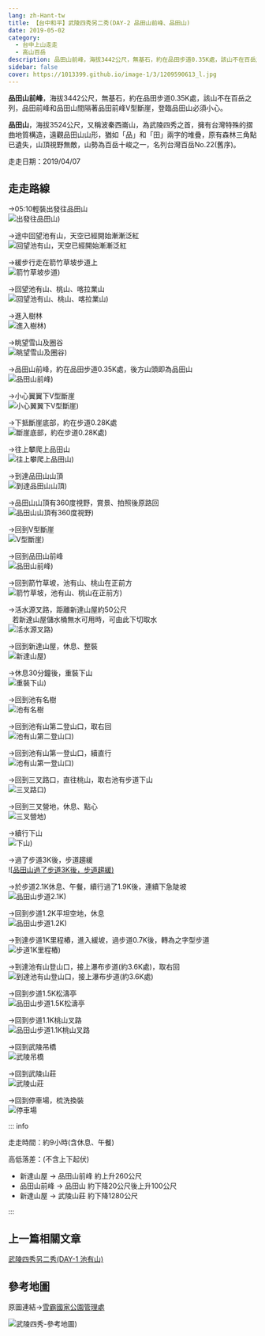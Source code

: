 ```yaml
---
lang: zh-Hant-tw
title: 【台中和平】武陵四秀另二秀(DAY-2 品田山前峰、品田山)
date: 2019-05-02
category: 
  - 台中上山走走
  - 高山百岳
description: 品田山前峰，海拔3442公尺，無基石，約在品田步道0.35K處，該山不在百岳之列，品田前峰和品田山間隔著品田前峰V型斷崖，登臨品田山必須小心。 品田山，海拔3524公尺，又稱波秦西崙山，為武陵四秀之首，擁有台灣特殊的摺曲地質構造，遠觀品田山山形，猶如「品」和「田」兩字的堆疊，原有森林三角點已遺失，山頂視野無敵，山勢為百岳十峻之一，名列台灣百岳No.22(舊序)。
sidebar: false
cover: https://1013399.github.io/image-1/3/1209590613_l.jpg
---
```


**品田山前峰**，海拔3442公尺，無基石，約在品田步道0.35K處，該山不在百岳之列，品田前峰和品田山間隔著品田前峰V型斷崖，登臨品田山必須小心。 

**品田山**，海拔3524公尺，又稱波秦西崙山，為武陵四秀之首，擁有台灣特殊的摺曲地質構造，遠觀品田山山形，猶如「品」和「田」兩字的堆疊，原有森林三角點已遺失，山頂視野無敵，山勢為百岳十峻之一，名列台灣百岳No.22(舊序)。

<!-- more -->

走走日期：2019/04/07

## 走走路線

→05:10輕裝出發往品田山  
![出發往品田山)](https://1013399.github.io/image-1/3/1209591203_l.jpg)

→途中回望池有山，天空已經開始漸漸泛紅  
![回望池有山，天空已經開始漸漸泛紅](https://1013399.github.io/image-1/3/1209592173_l.jpg)

→緩步行走在箭竹草坡步道上  
![箭竹草坡步道)](https://1013399.github.io/image-1/3/1209590706_l.jpg)

→回望池有山、桃山、喀拉業山  
![回望池有山、桃山、喀拉業山)](https://1013399.github.io/image-1/3/1209590613_l.jpg)

→進入樹林  
![進入樹林)](https://1013399.github.io/image-1/3/1209590707_l.jpg)

→眺望雪山及圈谷  
![眺望雪山及圈谷)](https://1013399.github.io/image-1/3/1209591205_l.jpg)

→品田山前峰，約在品田步道0.35K處，後方山頭即為品田山  
![品田山前峰)](https://1013399.github.io/image-1/3/1209591594_l.jpg)

→小心翼翼下V型斷崖  
![小心翼翼下V型斷崖)](https://1013399.github.io/image-1/3/1209592174_l.jpg)

→下抵斷崖底部，約在步道0.28K處  
![斷崖底部，約在步道0.28K處)](https://1013399.github.io/image-1/3/1209591206_l.jpg)

→往上攀爬上品田山  
![往上攀爬上品田山)](https://1013399.github.io/image-1/3/1209591207_l.jpg)

→到達品田山山頂  
![到達品田山山頂)](https://1013399.github.io/image-1/3/1209591208_l.jpg)

→品田山山頂有360度視野，賞景、拍照後原路回  
![品田山山頂有360度視野)](https://1013399.github.io/image-1/3/1209591209_l.jpg)

→回到V型斷崖  
![V型斷崖)](https://1013399.github.io/image-1/3/1209591595_l.jpg)

→回到品田山前峰  
![品田山前峰)](https://1013399.github.io/image-1/3/1209592079_l.jpg)

→回到箭竹草坡，池有山、桃山在正前方  
![箭竹草坡，池有山、桃山在正前方)](https://1013399.github.io/image-1/3/1209592176_l.jpg)

→活水源叉路，距離新達山屋約50公尺  
  若新達山屋儲水桶無水可用時，可由此下切取水  
![活水源叉路)](https://1013399.github.io/image-1/3/1209591596_l.jpg)

→回到新達山屋，休息、整裝  
![新達山屋)](https://1013399.github.io/image-1/3/1209591211_l.jpg)

→休息30分鐘後，重裝下山  
![重裝下山)](https://1013399.github.io/image-1/3/1209590889_l.jpg)

→回到池有名樹  
![池有名樹](https://1013399.github.io/image-1/3/1209590890_l.jpg)

→回到池有山第二登山口，取右回  
![池有山第二登山口)](https://1013399.github.io/image-1/3/1209592080_l.jpg)

→回到池有山第一登山口，續直行  
![池有山第一登山口)](https://1013399.github.io/image-1/3/1209590708_l.jpg)

→回到三叉路口，直往桃山，取右池有步道下山  
![三叉路口)](https://1013399.github.io/image-1/3/1209591597_l.jpg)

→回到三叉營地，休息、點心  
![三叉營地)](https://1013399.github.io/image-1/3/1209592177_l.jpg)

→續行下山  
![下山)](https://1013399.github.io/image-1/3/1209590614_l.jpg)

→過了步道3K後，步道趨緩  
![[品田山過了步道3K後，步道趨緩)](https://1013399.github.io/image-1/3/1209592276_l.jpg)

→於步道2.1K休息、午餐，續行過了1.9K後，連續下急陡坡  
![品田山步道2.1K)](https://1013399.github.io/image-1/3/1209591291_l.jpg)

→回到步道1.2K平坦空地，休息  
![品田山步道1.2K)](https://1013399.github.io/image-1/3/1209591598_l.jpg)

→到達步道1K里程樁，進入緩坡，過步道0.7K後，轉為之字型步道  
![步道1K里程樁)](https://1013399.github.io/image-1/3/1209590891_l.jpg)

→到達池有山登山口，接上瀑布步道(約3.6K處)，取右回  
![到達池有山登山口，接上瀑布步道(約3.6K處)](https://1013399.github.io/image-1/3/1209592277_l.jpg)

→回到步道1.5K松濤亭  
![品田山步道1.5K松濤亭](https://1013399.github.io/image-1/3/1209592081_l.jpg)

→回到步道1.1K桃山叉路  
![品田山步道1.1K桃山叉路](https://1013399.github.io/image-1/3/1209591292_l.jpg)

→回到武陵吊橋  
![武陵吊橋](https://1013399.github.io/image-1/3/1209592178_l.jpg)

→回到武陵山莊  
![武陵山莊](https://1013399.github.io/image-1/3/1209592082_l.jpg)

→回到停車場，梳洗換裝  
![停車場](https://1013399.github.io/image-1/3/1209592083_l.jpg)


::: info

走走時間：約9小時(含休息、午餐)

高低落差：(不含上下起伏)  
- 新達山屋 → 品田山前峰 約上升260公尺  
- 品田山前峰 → 品田山 約下降20公尺後上升100公尺  
- 新達山屋 → 武陵山莊 約下降1280公尺

:::

## 上一篇相關文章
[武陵四秀另二秀(DAY-1 池有山)](/posts/post-4-2019-05-01.html)

## 參考地圖
原圖連結→[雪霸國家公園管理處](https://www.spnp.gov.tw/Site/Hiking/WulingFour#lg=1&slide=0) 

![武陵四秀-參考地圖)](https://1013399.github.io/image-1/3/1209593196_l.jpg)